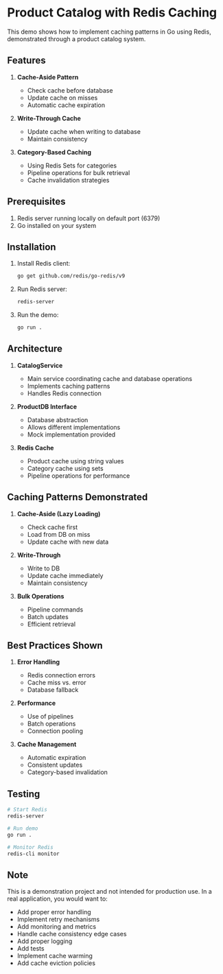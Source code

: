 # Product Catalog with Redis Caching

This demo shows how to implement caching patterns in Go using Redis, demonstrated through a product catalog system.

## Features

1. **Cache-Aside Pattern**
   - Check cache before database
   - Update cache on misses
   - Automatic cache expiration

2. **Write-Through Cache**
   - Update cache when writing to database
   - Maintain consistency

3. **Category-Based Caching**
   - Using Redis Sets for categories
   - Pipeline operations for bulk retrieval
   - Cache invalidation strategies

## Prerequisites

1. Redis server running locally on default port (6379)
2. Go installed on your system

## Installation

1. Install Redis client:
   ```bash
   go get github.com/redis/go-redis/v9
   ```

2. Run Redis server:
   ```bash
   redis-server
   ```

3. Run the demo:
   ```bash
   go run .
   ```

## Architecture

1. **CatalogService**
   - Main service coordinating cache and database operations
   - Implements caching patterns
   - Handles Redis connection

2. **ProductDB Interface**
   - Database abstraction
   - Allows different implementations
   - Mock implementation provided

3. **Redis Cache**
   - Product cache using string values
   - Category cache using sets
   - Pipeline operations for performance

## Caching Patterns Demonstrated

1. **Cache-Aside (Lazy Loading)**
   - Check cache first
   - Load from DB on miss
   - Update cache with new data

2. **Write-Through**
   - Write to DB
   - Update cache immediately
   - Maintain consistency

3. **Bulk Operations**
   - Pipeline commands
   - Batch updates
   - Efficient retrieval

## Best Practices Shown

1. **Error Handling**
   - Redis connection errors
   - Cache miss vs. error
   - Database fallback

2. **Performance**
   - Use of pipelines
   - Batch operations
   - Connection pooling

3. **Cache Management**
   - Automatic expiration
   - Consistent updates
   - Category-based invalidation

## Testing

```bash
# Start Redis
redis-server

# Run demo
go run .

# Monitor Redis
redis-cli monitor
```

## Note

This is a demonstration project and not intended for production use. In a real application, you would want to:

- Add proper error handling
- Implement retry mechanisms
- Add monitoring and metrics
- Handle cache consistency edge cases
- Add proper logging
- Add tests
- Implement cache warming
- Add cache eviction policies
